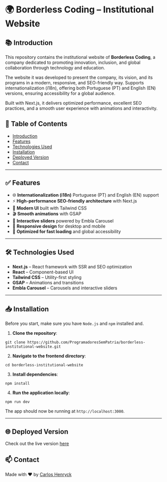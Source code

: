 # 🌍 Borderless Coding – Institutional Website

## 📚 Introduction

This repository contains the institutional website of **Borderless Coding**, a company dedicated to promoting innovation, inclusion, and global collaboration through technology and education.

The website it was developed to present the company, its vision, and its programs in a modern, responsive, and SEO-friendly way. Supports internationalization (i18n), offering both Portuguese (PT) and English (EN) versions, ensuring accessibility for a global audience.

Built with Next.js, it delivers optimized performance, excellent SEO practices, and a smooth user experience with animations and interactivity.

## 📑 Table of Contents

- [Introduction](#-introduction)
- [Features](#-features)
- [Technologies Used](#-technologies-used)
- [Installation](#-installation)
- [Deployed Version](#-deployed-version)
- [Contact](#-contact)

---

## ✅ Features

- 🌐 **Internationalization (i18n)** Portuguese (PT) and English (EN) support
- ⚡ **High-performance SEO-friendly architecture** with Next.js
- 🎨 **Modern UI** built with Tailwind CSS
- 🎬 **Smooth animations** with GSAP
- 🎠 **Interactive sliders** powered by Embla Carousel
- 📱 **Responsive design** for desktop and mobile
- 🚀 **Optimized for fast loading** and global accessibility

---

## 🛠 Technologies Used

- **Next.js** – React framework with SSR and SEO optimization
- **React** – Component-based UI
- **Tailwind CSS** – Utility-first styling
- **GSAP** – Animations and transitions
- **Embla Carousel** – Carousels and interactive sliders

---

## 📥 Installation

Before you start, make sure you have `Node.js` and `npm` installed and.

1. **Clone the repository**:

```
git clone https://github.com/ProgramadoresSemPatria/borderless-institutional-website.git
```

2. **Navigate to the frontend directory**:

```
cd borderless-institutional-website
```

3. **Install dependencies**:

```
npm install
```

4. **Run the application locally**:

```
npm run dev
```

The app should now be running at `http://localhost:3000`.

---

## 🌐 Deployed Version

Check out the live version [here](https://borderlesscoding.net/)

## 📫 Contact

Made with ❤️ by [Carlos Henryck](https://github.com/carloshenryck)
